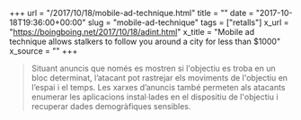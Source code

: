 +++
url = "/2017/10/18/mobile-ad-technique.html"
title = ""
date = "2017-10-18T19:36:00+00:00"
slug = "mobile-ad-technique"
tags = ["retalls"]
x_url = "https://boingboing.net/2017/10/18/adint.html"
x_title = "Mobile ad technique allows stalkers to follow you around a city for less than $1000"
x_source = ""
+++


> Situant anuncis que només es mostren si l'objectiu es troba en un bloc determinat, l’atacant pot rastrejar els moviments de l'objectiu en l’espai i el temps. Les xarxes d’anuncis també permeten als atacants enumerar les aplicacions instal·lades en el dispositiu de l'objectiu i recuperar dades demogràfiques sensibles.
